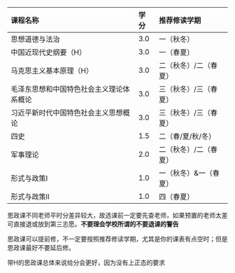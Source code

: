 | 课程名称 | 学分 | 推荐修读学期 | 
|:----|:----|:----|
|思想道德与法治|3.0|一（秋冬）|
|中国近现代史纲要（H）|3.0|一（春夏）|
|马克思主义基本原理（H）|3.0|二（秋冬）/二（春夏）|
|毛泽东思想和中国特色社会主义理论体系概论|3.0|三（秋冬）/三（春夏）|
|习近平新时代中国特色社会主义思想概论|3.0|三（秋冬）/三（春夏）|
|四史|1.5|二（春/夏/秋/冬）|
|军事理论|2.0|二（秋冬）/二（春夏）|
|形式与政策I|1.0|一（秋冬）&一（春夏）|
|形式与政策II|1.0|四（春夏）|

思政课不同老师平时分差异较大，故选课前一定要先查老师，如果预置的老师太差可直接退或放到第三志愿。**不要理会学校所谓的不要退课的警告**

思政课可以提前修，不一定要按照推荐修读学期，尤其是你的课表有点空时；但是思政课最好不要延后修。

带H的思政课总体来说给分会更好，因为没有上正态的要求